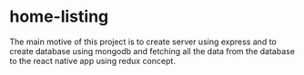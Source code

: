 # home-listing

The main motive of this project is to create server using express and to create database using mongodb and fetching all the data from the database to the react native app using redux concept.
